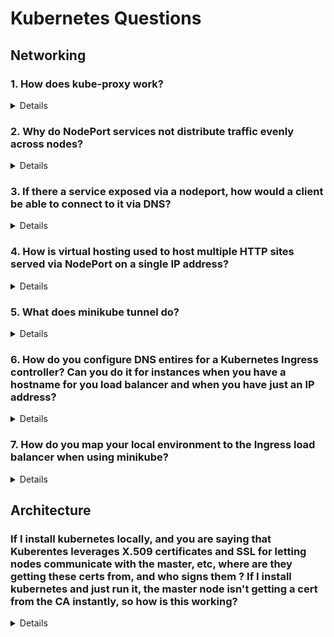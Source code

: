 # Kubernetes Questions

## Networking 
### 1. How does kube-proxy work?
<details>
Kube-proxy is a network proxy running on each node in a Kubernetes cluster. It manages network rules to allow communication between services and pods. It operates in different modes:

1. **Userspace Mode**: Proxies traffic through the kube-proxy process. It's less efficient and mostly deprecated.
2. **iptables Mode**: Uses iptables rules to handle traffic routing at the kernel level, intercepting and redirecting traffic to service IPs to the appropriate pod IPs.
3. **IPVS Mode**: Uses IP Virtual Server for more efficient load balancing with multiple algorithms, offering better performance for larger clusters.

Kube-proxy watches the Kubernetes API for updates to Service and Endpoint objects and configures the necessary rules to ensure traffic is correctly routed to the service's backend pods.
### What drawbacks occur from having clients connect to NodePorts to access services in a cluster?
Using NodePorts for clients to access services in a Kubernetes cluster has several drawbacks:

1. **Security Risks**: Exposing NodePorts opens specific ports on all nodes, increasing the attack surface of your cluster.
2. **Limited Port Range**: NodePorts are limited to a specific port range (default 30000-32767), which can be restrictive and conflict with other applications.
3. **Load Balancing**: NodePorts lack advanced load balancing features and do not automatically distribute traffic evenly among nodes, potentially leading to uneven load distribution.
4. **Scalability**: Scaling can be challenging as you need to manage port assignments and ensure that all nodes can handle traffic for the services.
5. **Complexity**: Managing NodePorts requires additional configuration and oversight, especially in larger clusters with many services.

These drawbacks can make NodePorts less suitable for production environments compared to other service types like LoadBalancer or Ingress.
</details>

### 2. Why do NodePort services not distribute traffic evenly across nodes? 
<details>
NodePort services do not distribute traffic evenly across nodes because the client decides which node to connect to, rather than the Kubernetes scheduler. This often leads to an uneven distribution of traffic, as clients may not select nodes uniformly​.

NodePort services not distributing traffic evenly across nodes is related to how clients select nodes to connect to, not to how kube-proxy routes traffic to pods. Once a node receives traffic, kube-proxy on that node can distribute it evenly among the pods backing the service using internal mechanisms like iptables or IPVS.
</details>

### 3. If there a service exposed via a nodeport, how would a client be able to connect to it via DNS? 
<details>
To connect to a service exposed via a NodePort using DNS, clients can use the internal DNS name provided by Kubernetes. The format for this DNS name is typically:

```
<service-name>.<namespace>.svc.cluster.local
```

When a client queries this DNS name, it resolves to the cluster IP of the service. From there, the service’s NodePort can be used to access the service from outside the cluster. Here’s an example:

1. **Service Name and Namespace**: Suppose your service is named `my-service` in the `default` namespace.
2. **DNS Name**: The DNS name would be `my-service.default.svc.cluster.local`.
3. **NodePort**: Suppose the NodePort assigned is `32000`.

A client outside the cluster would connect to the NodePort on any node's IP address like this:

```
<node-ip>:32000
```

Inside the cluster, the client can connect using:

```
my-service.default.svc.cluster.local:32000
```

This approach leverages Kubernetes’ built-in DNS service to resolve the service name to the appropriate cluster IP, and then uses the NodePort to reach the service.
</details>

### 4. How is virtual hosting used to host multiple HTTP sites served via NodePort on a single IP address?
<details>
Virtual hosting allows multiple HTTP sites to be hosted on a single IP address by using a load balancer or reverse proxy. This setup directs incoming traffic based on the Host header and URL path in the HTTP requests. The load balancer or reverse proxy accepts connections on common HTTP (80) and HTTPS (443) ports, decodes the HTTP request, and forwards it to the appropriate upstream server - such as in the 'Location' block in nginx. 
</details>

### 5. What does minikube tunnel do? 
<details>
`minikube tunnel` creates a network route on your host machine to access Kubernetes services of type LoadBalancer. This command enables external IPs for LoadBalancer services, allowing you to reach them directly from your local environment, just as you would in a full Kubernetes cluster​.
</details>

### 6. How do you configure DNS entires for a Kubernetes Ingress controller? Can you do it for instances when you have a hostname for you load balancer and when you have just an IP address?  

<details>

To configure DNS entries for a Kubernetes Ingress controller, follow these steps:

1. **Identify the External Address**:
   - Determine the external IP address or hostname for your load balancer. This is where the traffic will be directed.

2. **Create DNS Records**:
   - **A Records**: If you have an IP address, create A records.
     - For example, if your domain is `example.com`, create A records for `alpaca.example.com` and `bandicoot.example.com` pointing to the external IP address.
     ```
     alpaca.example.com. IN A <external-ip-address>
     bandicoot.example.com. IN A <external-ip-address>
     ```
   - **CNAME Records**: If you have a hostname, create CNAME records.
     - Map the subdomains to the load balancer's hostname.
     ```
     alpaca.example.com. IN CNAME <load-balancer-hostname>
     bandicoot.example.com. IN CNAME <load-balancer-hostname>
     ```

3. **Update DNS Provider**:
   - Log in to your DNS provider's management console.
   - Add the appropriate A or CNAME records as specified above.

This setup ensures that when a request is made to `alpaca.example.com` or `bandicoot.example.com`, it is directed to your load balancer, which then routes it to the appropriate Kubernetes service based on the hostname.

By configuring these DNS entries correctly, the Ingress controller can effectively manage and route traffic to the desired upstream services based on the incoming request's hostname.
</details>

### 7. How do you map your local environment to the Ingress load balancer when using minikube?

<details>

First, run minikube tunnel. This will assign an IP address to your load balancer. Then, update your `/etc/hosts` file, adding an entry `<ip-address> <DNS Entry 1> <DNS Entry 2>`. This will allow you to access services proxied to using those entries via the Kubernetes Ingress Load Balancer.

</details>

## Architecture

### If I install kubernetes locally, and you are saying that Kuberentes leverages X.509 certificates and SSL for letting nodes communicate with the master, etc, where are they getting these certs from, and who signs them ? If I install kubernetes and just run it, the master node isn't getting a cert from the CA instantly, so how is this working?

<details>

When you install Kubernetes locally, such as with Minikube, Kind, or a manual setup, the necessary certificates for secure communication within the cluster are generated automatically as part of the cluster setup process. Here’s how this works and what’s happening behind the scenes regarding X.509 certificates and SSL/TLS encryption:

1. **Automatic Certificate Generation**: Tools like `kubeadm` (used for bootstrapping Kubernetes clusters) automatically generate the required certificates at the time of cluster initialization. This includes certificates for the Kubernetes API server, the etcd server (Kubernetes' datastore), controller manager, scheduler, and kubelet certificates for each node that will be part of the cluster.

2. **Self-Signed Certificates**: In most local setups, these automatically generated certificates are self-signed. This means that the Certificate Authority (CA) that signs these certificates is not an external or publicly trusted CA (like Let's Encrypt or VeriSign) but a CA created specifically for your Kubernetes cluster during its setup. This CA then signs all the certificates used within the cluster.

3. **Certificate Authority (CA) Creation**: The first step in the process involves creating a root CA certificate for your Kubernetes cluster. This CA certificate is then used to sign other certificates required for the various components of the cluster, establishing a chain of trust. The root CA's public key is distributed to all parts of the cluster that need to verify the identity of other components.

4. **Role of Certificates in the Cluster**: These certificates are used to secure communications between the cluster components. For example, the kubelet on each node uses its certificate to securely communicate with the Kubernetes API server, and the API server presents its certificate to kubelets, kubectl, and other clients, proving its identity.

5. **Managing and Rotating Certificates**: While tools like `kubeadm` handle the initial generation of certificates, managing the lifecycle of these certificates—such as renewing them before they expire—is an important aspect of cluster administration. Kubernetes provides mechanisms and tools to rotate these certificates automatically or with minimal manual intervention.

6. **Security Considerations**: Although self-signed certificates can secure communication, they lack the third-party validation provided by certificates signed by publicly trusted CAs. However, for local development environments, testing, and learning purposes, self-signed certificates provide a practical balance between ease of setup and security. For production environments, especially those exposed to the internet, you might consider using certificates from a publicly trusted CA or setting up your own internal CA that follows strict security practices.

In summary, when you install Kubernetes locally, it creates its own Certificate Authority to generate and sign the necessary certificates for secure internal communication. This process is mostly transparent to the user, ensuring that the cluster is secure by default without requiring manual certificate management for initial setup.
</details>